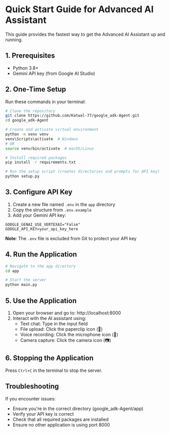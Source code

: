 # Quick Start Guide for Advanced AI Assistant

This guide provides the fastest way to get the Advanced AI Assistant up and running.

## 1. Prerequisites

- Python 3.8+
- Gemini API key (from Google AI Studio)

## 2. One-Time Setup

Run these commands in your terminal:

```bash
# Clone the repository
git clone https://github.com/Katwal-77/google_adk-Agent.git
cd google_adk-Agent

# Create and activate virtual environment
python -m venv venv
venv\Scripts\activate  # Windows
# OR
source venv/bin/activate  # macOS/Linux

# Install required packages
pip install -r requirements.txt

# Run the setup script (creates directories and prompts for API key)
python setup.py
```

## 3. Configure API Key

1. Create a new file named `.env` in the `app` directory
2. Copy the structure from `.env.example`
3. Add your Gemini API key:

```
GOOGLE_GENAI_USE_VERTEXAI="False"
GOOGLE_API_KEY=your_api_key_here
```

**Note**: The `.env` file is excluded from Git to protect your API key

## 4. Run the Application

```bash
# Navigate to the app directory
cd app

# Start the server
python main.py
```

## 5. Use the Application

1. Open your browser and go to: http://localhost:8000
2. Interact with the AI assistant using:
   - Text chat: Type in the input field
   - File upload: Click the paperclip icon (📎)
   - Voice recording: Click the microphone icon (🎤)
   - Camera capture: Click the camera icon (📷)

## 6. Stopping the Application

Press `Ctrl+C` in the terminal to stop the server.

## Troubleshooting

If you encounter issues:
- Ensure you're in the correct directory (google_adk-Agent/app)
- Verify your API key is correct
- Check that all required packages are installed
- Ensure no other application is using port 8000
